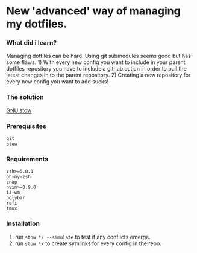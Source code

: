 # New 'advanced' way of managing my dotfiles.

### What did i learn?
Managing dotfiles can be hard. Using git submodules seems good but has 
some flaws. 1) With every new config you want to include in your parent dotfiles
repository you have to include a github action in order to pull the latest 
changes in to the parent repository. 2) Creating a new repository for every new
config you want to add sucks!

### The solution
[GNU stow](https://www.gnu.org/software/stow/)

### Prerequisites
```console
git
stow
```

### Requirements
```console
zsh>=5.8.1
oh-my-zsh
znap
nvim>=0.9.0
i3-wm
polybar
rofi
tmux
```

### Installation
1) run `stow */ --simulate` to test if any conflicts emerge.
2) run `stow */` to create symlinks for every config in the repo.

